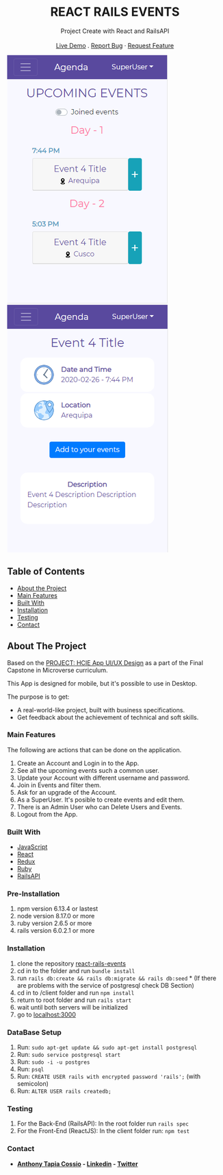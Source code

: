 <p align="center">
  <h1 align="center">REACT RAILS EVENTS</h1>

  <p align="center">
    Project Create with React and RailsAPI
    <br>
    <br>
    <a href="https://react-rails-events.herokuapp.com/" target="_blank">Live Demo</a>
    .
    <a href="https://github.com/AnthonyTC89/react-rails-events/issues">Report Bug</a>
    ·
    <a href="https://github.com/AnthonyTC89/react-rails-events/issues">Request Feature</a>
  </p>
</p>

![Screenshot](/screenshots/01.png)
![Screenshot](/screenshots/02.png)

<!-- TABLE OF CONTENTS -->
## Table of Contents

* [About the Project](#about-the-project)
* [Main Features](#main-features)
* [Built With](#built-with)
* [Installation](#installation)
* [Testing](#testing)
* [Contact](#Contact)

<!-- ABOUT THE PROJECT -->
## About The Project

Based on the [PROJECT: HCIE App UI/UX Design](https://www.behance.net/gallery/71179603/HCIE-App-UIUX-Design) as a part of the Final Capstone in Microverse curriculum.

This App is designed for mobile, but it's possible to use in Desktop.

The purpose is to get:
- A real-world-like project, built with business specifications.
- Get feedback about the achievement of technical and soft skills.

### Main Features

The following are actions that can be done on the application.
  1. Create an Account and Login in to the App. 
  2. See all the upcoming events such a common user.
  3. Update your Account with different username and password.
  4. Join in Events and filter them.
  5. Ask for an upgrade of the Account.
  6. As a SuperUser. It's posible to create events and edit them.
  7. There is an Admin User who can Delete Users and Events.
  8. Logout from the App.

### Built With
* [JavaScript](https://www.javascript.com/)
* [React](https://reactjs.org/)
* [Redux](https://redux.js.org/)
* [Ruby](https://www.ruby-lang.org/en/)
* [RailsAPI](https://rubyonrails.org/)

### Pre-Installation
  1. npm version 6.13.4 or lastest
  2. node version 8.17.0 or more
  3. ruby version 2.6.5 or more
  4. rails version 6.0.2.1 or more

### Installation
  1. clone the repository [react-rails-events](https://github.com/AnthonyTC89/react-rails-events)
  2. cd in to the folder and run `bundle install`
  3. run `rails db:create && rails db:migrate && rails db:seed`
    * (If there are problems with the service of postgresql check DB Section) 
  4. cd in to /client folder and run `npm install`
  5. return to root folder and run `rails start`
  6. wait until both servers will be initialized
  7. go to [localhost:3000](http://localhost:3000)

### DataBase Setup
  1. Run: `sudo apt-get update && sudo apt-get install postgresql`
  2. Run: `sudo service postgresql start`
  2. Run: `sudo -i -u postgres`
  3. Run: `psql`
  4. Run: `CREATE USER rails with encrypted password 'rails';` (with semicolon)
  5. Run: `ALTER USER rails createdb;` 

### Testing 

  1. For the Back-End (RailsAPI): In the root folder run `rails spec`
  2. For the Front-End (ReactJS): In the client folder run: `npm test`
  
### Contact

* **[Anthony Tapia Cossio](https://github.com/AnthonyTC89) - [Linkedin](linkedin.com/in/anthony-tapia-cossio) - [Twitter](https://twitter.com/ptonypTC)**
